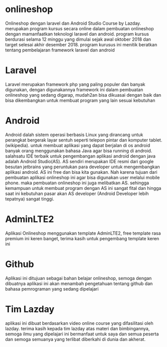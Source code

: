 # onlineshop
Onlineshop dengan laravel dan Android Studio Course by Lazday.
merupakan program kursus secara online dalam pembuatan onlineshop dengan mamanfaatkan teknologi laravel dan android. program kursus berdurasi selama 12 minggu yang dimulai sejak awal oktober 2018 dan target selesai akhir desember 2018.
program kurusus ini menitik beratkan tentang pembelajaran framework laravel dan android

# Laravel
Laravel merupakan framework php yang paling populer dan banyak digunakan, dengan digunakannya framework ini dalam pembuatan onlineshop yang sedang digarap, mudah2an bisa dikuasai dengan baik dan bisa dikembangkan untuk membuat program yang lain sesuai kebutuhan

# Android
Android dalah sistem operasi berbasis Linux yang dirancang untuk perangkat bergerak layar sentuh seperti telepon pintar dan komputer tablet.(wikipedia). untuk membuat aplikasi yang dapat berjalan di os android banyak orang menggunakan bahasa Java agar bisa running di android. salahsatu IDE terbaik untuk pengembangan aplikasi android dengan java adalah Android Studio(AS). AS sendiri merupakan IDE resmi dari google besutan jetbrains yang peruntukan para developer untuk mengembangkan aplikasi android. AS ini free dan bisa kita gunakan. Nah karena tujuan dari pembuatan aplikasi onlineshop ini agar bisa digunakan user melalui mobile phone. maka pembuatan onlineshop ini juga melibatkan AS. sehingga kemampuan untuk membuat program dengan AS ini sangat fital dan hingga saat ini kebutuhan pasar akan AS developer (Android Developer lebih tepatnya) sangat tinggi.

# AdminLTE2
Aplikasi Onlineshop menggunakan template AdminLTE2, free template rasa premium ini keren banget, terima kasih untuk pengembang
template keren ini

# Github
Aplikasi ini ditujuan sebagai bahan belajar onlineshop, semoga dengan dibuatnya aplikasi ini akan menambah pengetahuan tentang 
github dan bahasa pemrograman yang sedang dipelajari

# Tim Lazday
aplikasi ini dibuat berdasarkan video online course yang difasilitasi oleh lazday. terima kasih kepada tim lazday atas materi dan bimbingannya, semoga ilmu yang dipelajari ini bermanfaat untuk saya dan semua peserta dan semoga semuanya yang terlibat diberkahi di dunia dan akherat.
